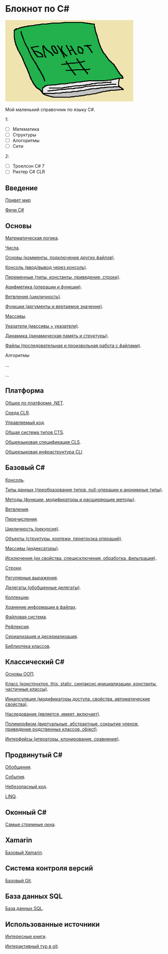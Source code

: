 # Блокнот по C#

![Блокнот](img/header.png) 

Мой маленький справочник по языку C#.

1:
- [ ] Математика
- [ ] Структуры
- [ ] Алогоритмы
- [ ] Сети

2:
- [ ] Троелсон C# 7
- [ ] Рихтер C# CLR

## Введение
[Привет мир](./welcome/index.md)

[Фичи C#](./welcome/features.md)

## Основы

[Математическая логика](./algoritms/indexMathLogic.md).

[Числа](./algoritms/indexNumbers.md).

[Основы (комменты, подключение других файлов)](./algoritms/indexCBasic.md).

[Консоль (ввод/вывод через консоль)](./algoritms/indexCConsole.md).

[Переменные (типы, константы, приведение, строки)](./algoritms/indexCVariables.md).

[Арифметика (операции и функции)](./algoritms/indexCMath.md).

[Ветвления (цикличность)](./algoritms/indexCIfs.md).

[Функции (аргументы и вертаемое значение)](./algoritms/indexCFuncs.md).

[Массивы](./algoritms/indexCArrays.md).

[Указатели (массивы + указатели)](./algoritms/indexCPointers.md).

[Динамика (динамическая память и структуры)](./algoritms/indexCDynamic.md).

[Файлы (последовательная и произвольная работа с файлами)](./algoritms/indexCFiles.md).

Алгоритмы

...

...

## Платформа

[Общее по платформе .NET](./platform/index.md). 

[Среда CLR](./platform/clr.md).

[Управляемый код](./platform/managed.md).

[Общая система типов CTS](./platform/cts.md).

[Общеязыковая спецификация CLS](./platform/cls.md).

[Общеязыковая инфраструктура CLI](./platform/cli.md)

## Базовый С#

[Консоль](./basic/indexConsole.md).

[Типы данных (преобразование типов, null-операции и анонимные типы)](./basic/indexTypes.md).

[Методы (функции, модификаторы и расширяющие методы)](./basic/indexFuncs.md).

[Ветвления](./basic/indexIfs.md).

[Перечисления](./basic/indexEnums.md).

[Цикличность (рекурсия)](./basic/indexWhiles.md).

[Объекты (структуры, кортежи, перегрузка операций)](./basic/indexObjects.md).

[Массивы (индексаторы)](./basic/indexArrs.md).

[Исключения (их свойства, специсключения, обработка, фильтрация)](./basic/indexExceptions.md).

[Строки](./basic/indexStrings.md).

[Регулярные выражения](./basic/indexRegular.md).

[Делегаты (обобщенные делегаты)](./basic/indexDelegates.md).

[Коллекции](./basic/indexCollections.md).

[Хранение информации в файлах](./basic/indexFiles.md).

[Файловая система](./basic/indexFileSys.md).

[Рефлексия](./basic/indexReflex.md).

[Сериализация и десериализация](./basic/indexSerialization.md).

[Библиотека классов](./basic/indexLibs.md).

## Классический C#

[Основы ООП](./classic/indexBasic.md).

[Класс (конструктор, this, static, синтаксис инициализации, константы, частичные классы)](./classic/indexClass.md).

[Инкапсуляция (модификаторы доступа, свойства, автоматические свойства)](./classic/indexEncapsulation.md).

[Наследование (является, имеет, включает)](./classic/indexInheritance.md).

[Полиморфизм (виртуальные, абстрактные, сокрытие членов, приведение родственных классов, object)](./classic/indexPolymorphism.md).

[Интерфейсы (итераторы, клонирование, сравнение)](./classic/indexInterface.md).

## Продвинутый C#

[Обобщения](./advance/indexGeneralized.md).

[События](./advance/indexEvents.md).

[Небезопасный код](./advance/indexUnsafe.md).

[LINQ](./advance/indexLINQ.md).

## Оконный C#

[Самые стремные окна](./windows/indexEasy.md).

## Xamarin

[Базовый Xamarin](./xamarin/indexBasic.md).

## Система контроля версий

[Базовый Git](./git/indexBasic.md).

## База данных SQL

[База данных SQL](./sql/indexSql.md).

## Использованные источники

[Интересные книги](./link/books.md). 

[Интерактивный тур в git](https://githowto.com/ru).


